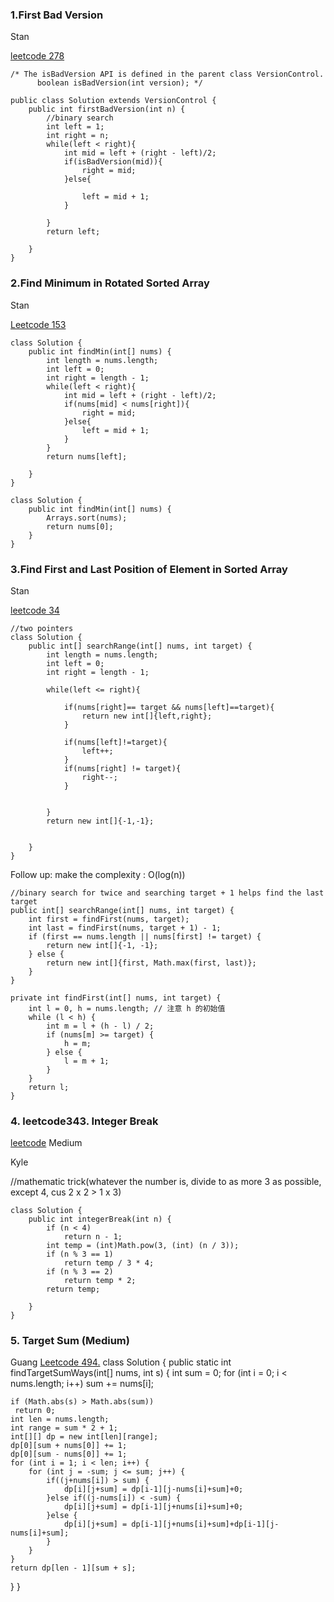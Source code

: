 ### 1.First Bad Version
Stan

[leetcode 278](https://leetcode.com/problems/first-bad-version/)
```
/* The isBadVersion API is defined in the parent class VersionControl.
      boolean isBadVersion(int version); */

public class Solution extends VersionControl {
    public int firstBadVersion(int n) {
        //binary search
        int left = 1;
        int right = n;
        while(left < right){
            int mid = left + (right - left)/2;
            if(isBadVersion(mid)){
                right = mid;
            }else{
                
                left = mid + 1;
            }
                
        }
        return left;
        
    }
}
```

### 2.Find Minimum in Rotated Sorted Array
Stan

[Leetcode 153](https://leetcode.com/problems/find-minimum-in-rotated-sorted-array/)

```
class Solution {
    public int findMin(int[] nums) {
        int length = nums.length;
        int left = 0;
        int right = length - 1;
        while(left < right){
            int mid = left + (right - left)/2;
            if(nums[mid] < nums[right]){
                right = mid;
            }else{
                left = mid + 1;
            }
        }
        return nums[left];

    }
}
```
```
class Solution {
    public int findMin(int[] nums) {
        Arrays.sort(nums);
        return nums[0];
    }
}
```

### 3.Find First and Last Position of Element in Sorted Array
Stan

[leetcode 34](https://leetcode.com/problems/find-first-and-last-position-of-element-in-sorted-array/)
```
//two pointers
class Solution {
    public int[] searchRange(int[] nums, int target) {
        int length = nums.length;
        int left = 0;
        int right = length - 1;
        
        while(left <= right){

            if(nums[right]== target && nums[left]==target){
                return new int[]{left,right};
            }
            
            if(nums[left]!=target){
                left++;
            }
            if(nums[right] != target){
                right--;
            }
            
            
        }
        return new int[]{-1,-1};

        
    }
}
```
Follow up: make the complexity : O(log(n))
```
//binary search for twice and searching target + 1 helps find the last target
public int[] searchRange(int[] nums, int target) {
    int first = findFirst(nums, target);
    int last = findFirst(nums, target + 1) - 1;
    if (first == nums.length || nums[first] != target) {
        return new int[]{-1, -1};
    } else {
        return new int[]{first, Math.max(first, last)};
    }
}

private int findFirst(int[] nums, int target) {
    int l = 0, h = nums.length; // 注意 h 的初始值
    while (l < h) {
        int m = l + (h - l) / 2;
        if (nums[m] >= target) {
            h = m;
        } else {
            l = m + 1;
        }
    }
    return l;
}
```

### 4. leetcode343. Integer Break
[leetcode](https://leetcode.com/problems/integer-break/) Medium

Kyle

//mathematic trick(whatever the number is, divide to as more 3 as possible, except 4, cus 2 x 2 > 1 x 3)
```
class Solution {
    public int integerBreak(int n) {
        if (n < 4)
            return n - 1;
        int temp = (int)Math.pow(3, (int) (n / 3));
        if (n % 3 == 1)
            return temp / 3 * 4;
        if (n % 3 == 2)
            return temp * 2;
        return temp;
        
    }
}
```
### 5. Target Sum (Medium)
Guang [Leetcode 494.](https://leetcode.com/problems/target-sum/description/)
class Solution {
    public static int findTargetSumWays(int[] nums, int s) {
	int sum = 0;
	for (int i = 0; i < nums.length; i++)
		sum += nums[i];

	if (Math.abs(s) > Math.abs(sum))
     return 0;
	int len = nums.length;
	int range = sum * 2 + 1;
	int[][] dp = new int[len][range];
	dp[0][sum + nums[0]] += 1;
	dp[0][sum - nums[0]] += 1;
	for (int i = 1; i < len; i++) {
		for (int j = -sum; j <= sum; j++) {
			if((j+nums[i]) > sum) {
				dp[i][j+sum] = dp[i-1][j-nums[i]+sum]+0;
			}else if((j-nums[i]) < -sum) {
				dp[i][j+sum] = dp[i-1][j+nums[i]+sum]+0;
			}else {
				dp[i][j+sum] = dp[i-1][j+nums[i]+sum]+dp[i-1][j-nums[i]+sum];
			}
		}
	}
	return dp[len - 1][sum + s];
}
}
```
```
